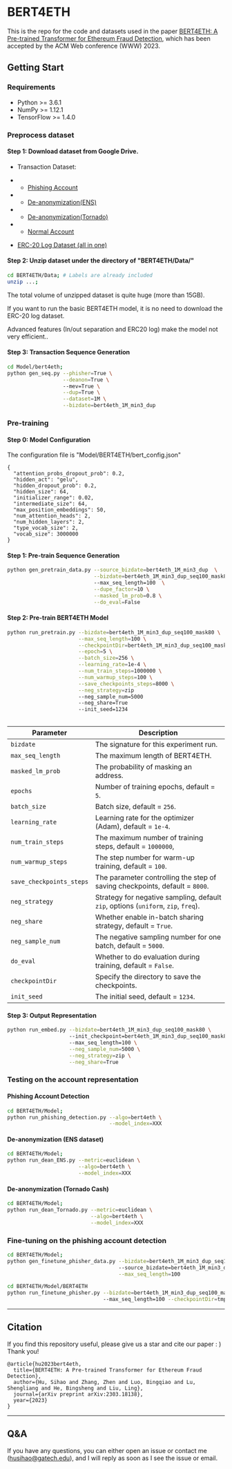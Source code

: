 # BERT4ETH

This is the repo for the code and datasets used in the paper [BERT4ETH: A Pre-trained Transformer for Ethereum Fraud Detection](https://arxiv.org/abs/2303.18138), which has been accepted by the ACM Web conference (WWW) 2023.

## Getting Start

### Requirements
* Python >= 3.6.1
* NumPy >= 1.12.1
* TensorFlow >= 1.4.0

### Preprocess dataset 

#### Step 1: Download dataset from Google Drive. 
* Transaction Dataset:
* * [Phishing Account](https://drive.google.com/file/d/11UAhLOcffzLyPhdsIqRuFsJNSqNvrNJf/view?usp=sharing)

* * [De-anonymization(ENS)](https://drive.google.com/file/d/1Yveis90jCx-nIA6pUL_4SUezMsVJr8dp/view?usp=sharing)

* * [De-anonymization(Tornado)](https://drive.google.com/file/d/1DMbPSZMSvTYMKUZg3oYKFrjPo2_jeeG4/view?usp=sharing)

* * [Normal Account](https://drive.google.com/file/d/1-htLUymg1UxDrXcI8tslU9wbn0E1vl9_/view?usp=sharing)

* [ERC-20 Log Dataset (all in one)](https://drive.google.com/file/d/1mB2Tf7tMq5ApKKOVdctaTh2UZzzrAVxq/view?usp=sharing)

#### Step 2: Unzip dataset under the directory of "BERT4ETH/Data/" 


```sh
cd BERT4ETH/Data; # Labels are already included
unzip ...;
``` 
The total volume of unzipped dataset is quite huge (more than 15GB).

If you want to run the basic BERT4ETH model, it is no need to download the ERC-20 log dataset.

Advanced features (In/out separation and ERC20 log) make the model not very efficient..


#### Step 3: Transaction Sequence Generation

```sh
cd Model/bert4eth;
python gen_seq.py --phisher=True \
                  --deanon=True \ 
                  --mev=True \
                  --dup=True \
                  --dataset=1M \
                  --bizdate=bert4eth_1M_min3_dup

```


### Pre-training

#### Step 0: Model Configuration

The configuration file is "Model/BERT4ETH/bert_config.json"
```
{
  "attention_probs_dropout_prob": 0.2,
  "hidden_act": "gelu",
  "hidden_dropout_prob": 0.2,
  "hidden_size": 64,
  "initializer_range": 0.02,
  "intermediate_size": 64,
  "max_position_embeddings": 50,
  "num_attention_heads": 2,
  "num_hidden_layers": 2,
  "type_vocab_size": 2,
  "vocab_size": 3000000
}
```

#### Step 1: Pre-train Sequence Generation 

[//]: # (&#40;Masking, I/O separation and ERC20 log&#41;)

```sh
python gen_pretrain_data.py --source_bizdate=bert4eth_1M_min3_dup  \
                            --bizdate=bert4eth_1M_min3_dup_seq100_mask80  \ 
                            --max_seq_length=100  \
                            --dupe_factor=10 \
                            --masked_lm_prob=0.8 \
                            --do_eval=False
```


#### Step 2: Pre-train BERT4ETH Model

```sh
python run_pretrain.py --bizdate=bert4eth_1M_min3_dup_seq100_mask80 \
                       --max_seq_length=100 \
                       --checkpointDir=bert4eth_1M_min3_dup_seq100_mask80_shared_zipfan5000 \
                       --epoch=5 \
                       --batch_size=256 \
                       --learning_rate=1e-4 \
                       --num_train_steps=1000000 \
                       --num_warmup_steps=100 \
                       --save_checkpoints_steps=8000 \
                       --neg_strategy=zip
                       --neg_sample_num=5000 
                       --neg_share=True
                       --init_seed=1234 
                       
```


| Parameter                | Description                                                                        |
|--------------------------|------------------------------------------------------------------------------------|
| `bizdate`                | The signature for this experiment run.                                             |
| `max_seq_length`         | The maximum length of BERT4ETH.                                                    |
| `masked_lm_prob`         | The probability of masking an address.                                             |
| `epochs`                 | Number of training epochs, default = `5`.                                          |
| `batch_size`             | Batch size, default = `256`.                                                       |
| `learning_rate`          | Learning rate for the optimizer (Adam), default = `1e-4`.                          |
| `num_train_steps`        | The maximum number of training steps, default = `1000000`,                         |
| `num_warmup_steps`       | The step number for warm-up training, default = `100`.                             |
| `save_checkpoints_steps` | The parameter controlling the step of saving checkpoints, default = `8000`.        |
| `neg_strategy`           | Strategy for negative sampling, default `zip`, options (`uniform`, `zip`, `freq`). |
| `neg_share`              | Whether enable in-batch sharing strategy, default = `True`.                        |
| `neg_sample_num`         | The negative sampling number for one batch, default = `5000`.                      |
| `do_eval`                | Whether to do evaluation during training, default = `False`.                       |
| `checkpointDir`          | Specify the directory to save the checkpoints.                                     |
| `init_seed`              | The initial seed, default = `1234`.                                                |



#### Step 3: Output Representation


```sh
python run_embed.py --bizdate=bert4eth_1M_min3_dup_seq100_mask80 \ 
                    --init_checkpoint=bert4eth_1M_min3_dup_seq100_mask80_shared_zipfan5000/model_104000 \  
                    --max_seq_length=100 \
                    --neg_sample_num=5000 \
                    --neg_strategy=zip \
                    --neg_share=True 
```

### Testing on the account representation

#### Phishing Account Detection
```sh
cd BERT4ETH/Model;
python run_phishing_detection.py --algo=bert4eth \
                                 --model_index=XXX

```

#### De-anonymization (ENS dataset)

```sh
cd BERT4ETH/Model;
python run_dean_ENS.py --metric=euclidean \
                       --algo=bert4eth \
                       --model_index=XXX
```

#### De-anonymization (Tornado Cash)

```sh
cd BERT4ETH/Model;
python run_dean_Tornado.py --metric=euclidean \
                           --algo=bert4eth \
                           --model_index=XXX
```

### Fine-tuning on the phishing account detection

```sh
cd BERT4ETH/Model;
python gen_finetune_phisher_data.py --bizdate=bert4eth_1M_min3_dup_seq100_mask80 \ 
                                    --source_bizdate=bert4eth_1M_min3_dup \
                                    --max_seq_length=100 
```

```sh
cd BERT4ETH/Model/BERT4ETH
python run_finetune_phisher.py --bizdate=bert4eth_1M_min3_dup_seq100_mask80 \ 
                               --max_seq_length=100 --checkpointDir=tmp
```

-----
## Citation

If you find this repository useful, please give us a star and cite our paper : ) Thank you!
```
@article{hu2023bert4eth,
  title={BERT4ETH: A Pre-trained Transformer for Ethereum Fraud Detection},
  author={Hu, Sihao and Zhang, Zhen and Luo, Bingqiao and Lu, Shengliang and He, Bingsheng and Liu, Ling},
  journal={arXiv preprint arXiv:2303.18138},
  year={2023}
}
```

-----
## Q&A

If you have any questions, you can either open an issue or contact me (husihao@gatech.edu), and I will reply as soon as I see the issue or email.

